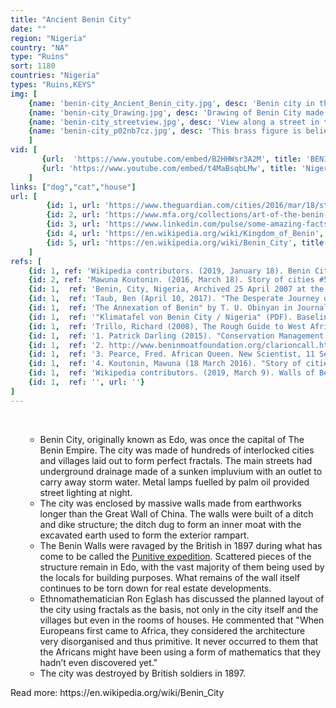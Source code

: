 ```yaml
---
title: "Ancient Benin City"
date: ""
region: "Nigeria"
country: "NA"
type: "Ruins"
sort: 1180
countries: "Nigeria"
types: "Ruins,KEYS"
img: [
    {name: 'benin-city_Ancient_Benin_city.jpg', desc: 'Benin city in the 17th century'},
    {name: 'benin-city_Drawing.jpg', desc: 'Drawing of Benin City made by an English officer, 1897'},
    {name: 'benin-city_streetview.jpg', desc: 'View along a street in the royal quarter of Benin City, 1897. Photograph: The British Museum/Trustees of the British Museum'},
    {name: 'benin-city_p02nb7cz.jpg', desc: 'This brass figure is believed to be Prince Oranmiyan. Edo legend says that no one in Benin had ever seen a horse before Oranmiyan arrived!'}
    ]
vid: [
       {url:  'https://www.youtube.com/embed/B2HHWsr3A2M', title: 'BENIN CITY BATTLE 1897'},
       {url: 'https://www.youtube.com/embed/t4MaBsqbLMw', title: 'Nigeria''s Benin Kingdom'}
    ]    
links: ["dog","cat","house"]
url: [
        {id: 1, url: 'https://www.theguardian.com/cities/2016/mar/18/story-of-cities-5-benin-city-edo-nigeria-mighty-medieval-capital-lost-without-trace', title: 'Benin City, the mighty medieval capital now lost without trace', desc: 'With its mathematical layout and earthworks longer than the Great Wall of China, Benin City was one of the best planned cities in the world when London was a place of ‘thievery and murder’. So why is nothing left?' },
        {id: 2, url: 'https://www.mfa.org/collections/art-of-the-benin-kingdom/palace-in-benin-city', title: 'The Palace in Benin City', desc: 'Relief plaque of Edo peoples, Benin kingdom, Nigeria c. 1530-1570. Museum of Fine Arts Boston. ' },
        {id: 3, url: 'https://www.linkedin.com/pulse/some-amazing-facts-great-benin-from-last-2054-years-edward-ekpu', title: 'Some Amazing Facts About GREAT BENIN from the last 2,054 Years', desc: 'In 1691, the Portuguese ship captain, Lourenco Pinto observed:  “Great Benin, where the king resides, is larger than Lisbon; all the streets run straight and as far as the eyes can see." A 17th-century Dutch engraving from Olfert Dapper''s Nauwkeurige Beschrijvinge der Afrikaansche Gewesten, published in Amsterdam in 1668 says: "The king''s palace or court is a square, and is as large as the town of Haarlem and entirely surrounded by a special wall, like that which encircles the town. It is divided into many magnificent palaces, houses, and apartments of the courtiers, and comprises beautiful and long square galleries, about as large as the Exchange at Amsterdam, but one larger than another, resting on wooden pillars, from top to bottom covered with cast copper, on which are engraved the pictures of their war exploits and battles..."' },
        {id: 4, url: 'https://en.wikipedia.org/wiki/Kingdom_of_Benin', title: 'Kingdom of Benin', desc: 'The kingdom of Benin was a pre-colonial kingdom in what is now southern Nigeria. The rulers, known as the Oba were established through hereditary succession. Under these obas Benin became a highly organized state. Its numerous craftsmen were organized into guilds, and the kingdom became famous for its ivory and wood carvers. Its brass smiths and bronze casters excelled at making naturalistic heads, bas-reliefs, and other sculptures...' },
        {id: 5, url: 'https://en.wikipedia.org/wiki/Benin_City', title: 'Benin City', desc: 'Benin City is the capital of Edo State in southern Nigeria. It is situated approximately 40 kilometres (25 mi) north of the Benin River and 320 kilometres (200 mi) by road east of Lagos. Benin City is the centre of Nigeria''s rubber industry, and oil production is also a significant industry. The indigenous people of Benin City are Edo and they speak the Edo language and other Edoid languages. The people of Benin City are known as Edo or Bini. The people of the city have one of the richest dress cultures on the African continent and are known for their beads, body marks, bangles, anklets and raffia work.'}
    ]
refs: [
    {id: 1, ref: 'Wikipedia contributors. (2019, January 18). Benin City. In Wikipedia, The Free Encyclopedia. Retrieved 20:59, February 2, 2019, from', url: 'https://en.wikipedia.org/w/index.php?title=Benin_City&oldid=879000574'},
    {id: 2, ref: 'Mawuna Koutonin. (2016, March 18). Story of cities #5: Benin City, the mighty medieval capital now lost without trace. In The Guardian. Retrieved 20:59, February 2, 2019, from', url: 'https://www.theguardian.com/cities/2016/mar/18/story-of-cities-5-benin-city-edo-nigeria-mighty-medieval-capital-lost-without-trace'},
    {id: 1,  ref: 'Benin, City, Nigeria, Archived 25 April 2007 at the Wayback Machine The Columbia Encyclopedia, Sixth Edition. 2005 Columbia University Press. Retrieved 18 February 2007', url: ''},
    {id: 1,  ref: 'Taub, Ben (April 10, 2017). "The Desperate Journey of a Trafficked Girl". The New Yorker. Archived from the original on April 3, 2017. In 1897, after the Edo slaughtered a British delegation, colonial forces, pledging to end slavery and ritual sacrifice, ransacked the city and burned it to the ground."', url: ''},
    {id: 1,  ref: 'The Annexation of Benin" by T. U. Obinyan in Journal of Black Studies, Vol. 19, No. 1 (September 1988), pp. 29-40. Published by: Sage Publications, Inc. Article Stable', url: ''},
    {id: 1,  ref: '"Klimatafel von Benin City / Nigeria" (PDF). Baseline climate means (1961-1990) from stations all over the world (in German). Deutscher Wetterdienst. Retrieved 9 August 2016.', url: ''},
    {id: 1,  ref: 'Trillo, Richard (2008), The Rough Guide to West Africa, Rough Guides, p. 2629, ISBN 978-1-84353-850-9', url: ''},
    {id: 1,  ref: '1. Patrick Darling (2015). "Conservation Management of the Benin Earthworks of Southern Nigeria: A critical review of past and present action plans". In Korka, Elena. The Protection of Archaeological Heritage in Times of Economic Crisis. Cambridge Scholars Publishing. p. 341-352. ISBN 9781443874113. Retrieved 9 March 2019.', url: ''},
    {id: 1,  ref: '2. http://www.beninmoatfoundation.org/clarioncall.html Archived July 25, 2011, at the Wayback Machine', url: ''},
    {id: 1,  ref: '3. Pearce, Fred. African Queen. New Scientist, 11 September 1999, Issue 2203.', url: ''},
    {id: 1,  ref: '4. Koutonin, Mawuna (18 March 2016). "Story of cities #5: Benin City, the mighty medieval capital now lost without trace". Retrieved 2 April 2018.', url: ''},
    {id: 1,  ref: 'Wikipedia contributors. (2019, March 9). Walls of Benin. In Wikipedia, The Free Encyclopedia. Retrieved 22:53, March 24, 2019, from ', url: 'https://en.wikipedia.org/w/index.php?title=Walls_of_Benin&oldid=886943753'},
    {id: 1,  ref: '', url: ''}
]
---
```

<br/>
<div>
    <ul><ul>
        <li>
Benin City, originally known as Edo, was once the capital of The Benin Empire. The city was made of hundreds of interlocked cities and villages laid out to form perfect fractals. The main streets had underground drainage made of a sunken impluvium with an outlet to carry away storm water. Metal lamps fuelled by palm oil provided street lighting  at night. 
        </li>
        <li>
The city was enclosed by massive walls made from earthworks longer than the Great Wall of China. The walls were built of a ditch and dike structure; the ditch dug to form an inner moat with the excavated earth used to form the exterior rampart.
        </li>
        <li>
The Benin Walls were ravaged by the British in 1897 during what has come to be called the <a href="https://en.wikipedia.org/wiki/Benin_Expedition_of_1897">Punitive expedition</a>. Scattered pieces of the structure remain in Edo, with the vast majority of them being used by the locals for building purposes. What remains of the wall itself continues to be torn down for real estate developments.
        </li>
        <li>
Ethnomathematician Ron Eglash has discussed the planned layout of the city using fractals as the basis, not only in the city itself and the villages but even in the rooms of houses. He commented that "When Europeans first came to Africa, they considered the architecture very disorganised and thus primitive. It never occurred to them that the Africans might have been using a form of mathematics that they hadn’t even discovered yet."
        </li>
        <li>
The city was destroyed by British soldiers in 1897. 
        </li>
    </ul></ul>
</div>
Read more: https://en.wikipedia.org/wiki/Benin_City






